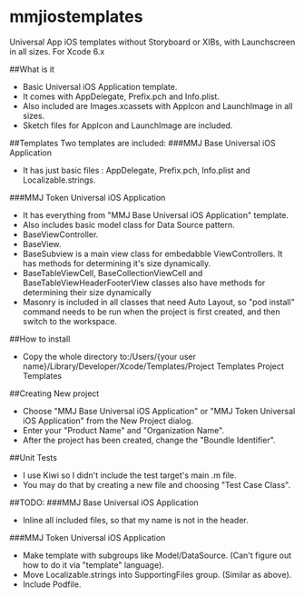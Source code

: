 # mmjiostemplates
Universal App iOS templates without Storyboard or XIBs, with Launchscreen in all sizes. For Xcode 6.x

##What is it
* Basic Universal iOS Application template.
* It comes with AppDelegate, Prefix.pch and Info.plist.
* Also included are Images.xcassets with AppIcon and LaunchImage in all sizes.
* Sketch files for AppIcon and LaunchImage are included.

##Templates
Two templates are included:
###MMJ Base Universal iOS Application
* It has just basic files : AppDelegate, Prefix.pch, Info.plist and Localizable.strings.

###MMJ Token Universal iOS Application
* It has everything from "MMJ Base Universal iOS Application" template.
* Also includes basic model class for Data Source pattern.
* BaseViewController.
* BaseView.
* BaseSubview is a main view class for embedabble ViewControllers. It has methods for determining it's size dynamically.
* BaseTableViewCell, BaseCollectionViewCell and BaseTableViewHeaderFooterView classes also have methods for determining their size dynamically
* Masonry is included in all classes that need Auto Layout, so "pod install" command needs to be run when the project is first created, and then switch to the workspace.



##How to install
* Copy the whole directory to:/Users/{your user name}/Library/Developer/Xcode/Templates/Project Templates
Project Templates

##Creating New project
* Choose "MMJ Base Universal iOS Application" or "MMJ Token Universal iOS Application" from the New Project dialog.
* Enter your "Product Name" and "Organization Name".
* After the project has been created, change the "Boundle Identifier".

##Unit Tests
* I use Kiwi so I didn't include the test target's main .m file.
* You may do that by creating a new file and choosing "Test Case Class". 


##TODO:
###MMJ Base Universal iOS Application
* Inline all included files, so that my name is not in the header.


###MMJ Token Universal iOS Application
* Make template with subgroups like Model/DataSource. (Can't figure out how to do it via "template" language).
* Move Localizable.strings into SupportingFiles group. (Similar as above).
* Include Podfile.
